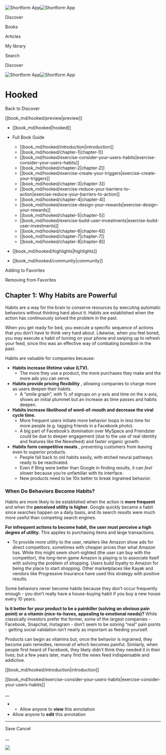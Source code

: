 ![Shortform App](/img/logo.36a2399e.svg)![Shortform App](/img/logo-dark.70c1b072.svg)

Discover

Books

Articles

My library

Search

Discover

![Shortform App](/img/logo.36a2399e.svg)![Shortform App](/img/logo-dark.70c1b072.svg)

# Hooked

Back to Discover

[[book_md/hooked/preview|preview]]

  * [[book_md/hooked|hooked]]
  * Full Book Guide

    * [[book_md/hooked/introduction|introduction]]
    * [[book_md/hooked/chapter-1|chapter-1]]
    * [[book_md/hooked/exercise-consider-your-users-habits|exercise-consider-your-users-habits]]
    * [[book_md/hooked/chapter-2|chapter-2]]
    * [[book_md/hooked/exercise-create-your-triggers|exercise-create-your-triggers]]
    * [[book_md/hooked/chapter-3|chapter-3]]
    * [[book_md/hooked/exercise-reduce-your-barriers-to-action|exercise-reduce-your-barriers-to-action]]
    * [[book_md/hooked/chapter-4|chapter-4]]
    * [[book_md/hooked/exercise-design-your-rewards|exercise-design-your-rewards]]
    * [[book_md/hooked/chapter-5|chapter-5]]
    * [[book_md/hooked/exercise-build-user-investments|exercise-build-user-investments]]
    * [[book_md/hooked/chapter-6|chapter-6]]
    * [[book_md/hooked/chapter-7|chapter-7]]
    * [[book_md/hooked/chapter-8|chapter-8]]
  * [[book_md/hooked/highlights|highlights]]
  * [[book_md/hooked/community|community]]



Adding to Favorites 

Removing from Favorites 

## Chapter 1: Why Habits are Powerful

Habits are a way for the brain to conserve resources by executing automatic behaviors without thinking hard about it. Habits are established when the action has continuously solved the problem in the past.

When you get ready for bed, you execute a specific sequence of actions that you don’t have to think very hard about. Likewise, when you feel bored, you may execute a habit of turning on your phone and swiping up to refresh your feed, since this was an effective way of combating boredom in the past.

Habits are valuable for companies because:

  * **Habits increase lifetime value (LTV).**
    * The more they use a product, the more purchases they make and the more ads you can serve.
  * **Habits provide pricing flexibility** , allowing companies to charge more as users deepen their habits.
    * A “smile graph”, with % of signups on y-axis and time on the x-axis, shows an initial plummet but an increase as time passes and habits deepen.
  * **Habits increase likelihood of word-of-mouth and decrease the viral cycle time.**
    * More frequent users initiate more behavior loops in less time for more people (e.g. tagging friends in a Facebook photo).
    * A big part of Facebook’s domination over MySpace and Friendster could be due to deeper engagement (due to the use of real identity and features like the Newsfeed) and faster organic growth.
  * **Habits form competitive moats** , preventing customers from leaving even to superior products.
    * People fall back to old habits easily, with etched neural pathways ready to be reactivated.
    * Even if Bing were better than Google in finding results, it can _feel_ slower because you’re unfamiliar with its interface.
    * New products need to be 10x better to break ingrained behavior.



### When Do Behaviors Become Habits?

Habits are more likely to be established when the action is **more frequent** and when the **perceived utility is higher**. Google quickly became a habit since searches happen on a daily basis, and its search results were much more useful than competing search engines.

**For infrequent actions to become habit, the user must perceive a high degree of utility.** This applies to purchasing items and large transactions.

  * To provide more utility to the user, retailers like Amazon show ads for direct competitors, sometimes with cheaper prices than what Amazon has. While this might seem short-sighted (the user can buy with the competitor), the long-term game Amazon is playing is to associate itself with solving the problem of shopping. Users build loyalty to Amazon for being _the_ place to start shopping. Other marketplaces like Kayak and vendors like Progressive Insurance have used this strategy with positive results.



Some behaviors never become habits because they don’t occur frequently enough - you don’t really have a house-buying habit if you buy a new house every 10 years.

**Is it better for your product to be a painkiller (solving an obvious pain point) or a vitamin (nice-to-haves, appealing to emotional needs)?** While classically investors prefer the former, some of the largest companies - Facebook, Snapchat, Instagram - don’t seem to be solving “real” pain points - getting social validation isn’t nearly as important as feeding yourself.

Products can begin as vitamins but, once the behavior is ingrained, they become pain remedies, removal of which becomes painful. Similarly, when people first heard of Facebook, they likely didn’t think they needed it in their lives; but a few years later, many find the news feed indispensable and addictive.

[[book_md/hooked/introduction|introduction]]

[[book_md/hooked/exercise-consider-your-users-habits|exercise-consider-your-users-habits]]

__

  *   * Allow anyone to **view** this annotation
  * Allow anyone to **edit** this annotation



* * *

Save Cancel

__




![](https://bat.bing.com/action/0?ti=56018282&Ver=2&mid=debe7c00-7577-4b8e-8ff5-a800ac66b825&sid=49fff5b0636c11eeb9c611038afc8668&vid=4a005010636c11ee80c703d4c4a7acd5&vids=0&msclkid=N&pi=0&lg=en-US&sw=800&sh=600&sc=24&nwd=1&tl=Shortform%20%7C%20Hooked&p=https%3A%2F%2Fwww.shortform.com%2Fapp%2Fbook%2Fhooked%2Fchapter-1&r=&lt=416&evt=pageLoad&sv=1&rn=475803)
